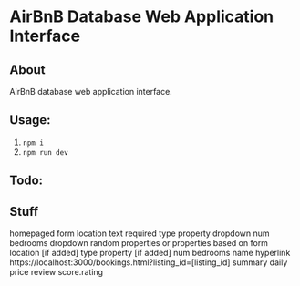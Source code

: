 # AirBnB Database Web Application Interface

## About
AirBnB database web application interface.

## Usage:
1. `npm i`
2. `npm run dev`

## Todo:

## Stuff

homepaged
form
    location
        text
        required
    type property
        dropdown
    num bedrooms
        dropdown
random properties or properties based on form
    location
    [if added] type property
    [if added] num bedrooms
    name
        hyperlink
        https://localhost:3000/bookings.html?listing_id=[listing_id]
    summary
    daily price
    review score.rating